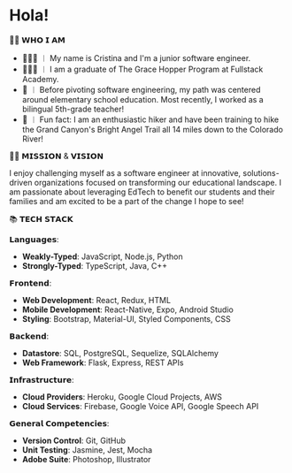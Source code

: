 # Hola!

👋🏼 𝗪𝗛𝗢 𝗜 𝗔𝗠
- 👩🏻‍💻 ︱ My name is Cristina and I'm a junior software engineer.
- 👩🏻‍🎓 ︱ I am a graduate of The Grace Hopper Program at Fullstack Academy. 
- 🍎 ︱ Before pivoting software engineering, my path was centered around elementary school education. Most recently, I worked as a bilingual 5th-grade teacher!
- 🥾 ︱ Fun fact: I am an enthusiastic hiker and have been training to hike the Grand Canyon's Bright Angel Trail all 14 miles down to the Colorado River!

🙌🏼 𝗠𝗜𝗦𝗦𝗜𝗢𝗡 & 𝗩𝗜𝗦𝗜𝗢𝗡

I enjoy challenging myself as a software engineer at innovative, solutions-driven organizations focused on transforming our educational landscape. I am passionate about leveraging EdTech to benefit our students and their families and am excited to be a part of the change I hope to see!

📚 𝗧𝗘𝗖𝗛 𝗦𝗧𝗔𝗖𝗞

𝗟𝗮𝗻𝗴𝘂𝗮𝗴𝗲𝘀:
- **Weakly-Typed**: JavaScript, Node.js, Python
- **Strongly-Typed**: TypeScript, Java, C++

𝗙𝗿𝗼𝗻𝘁𝗲𝗻𝗱:
- **Web Development**: React, Redux, HTML
- **Mobile Development**: React-Native, Expo, Android Studio
- **Styling**: Bootstrap, Material-UI, Styled Components, CSS

𝗕𝗮𝗰𝗸𝗲𝗻𝗱:
- **Datastore**: SQL, PostgreSQL, Sequelize, SQLAlchemy
- **Web Framework**: Flask, Express, REST APIs

𝗜𝗻𝗳𝗿𝗮𝘀𝘁𝗿𝘂𝗰𝘁𝘂𝗿𝗲:
- **Cloud Providers**: Heroku, Google Cloud Projects, AWS
- **Cloud Services**: Firebase, Google Voice API, Google Speech API

𝗚𝗲𝗻𝗲𝗿𝗮𝗹 𝗖𝗼𝗺𝗽𝗲𝘁𝗲𝗻𝗰𝗶𝗲𝘀:
- **Version Control**: Git, GitHub
- **Unit Testing**: Jasmine, Jest, Mocha
- **Adobe Suite**: Photoshop, Illustrator
